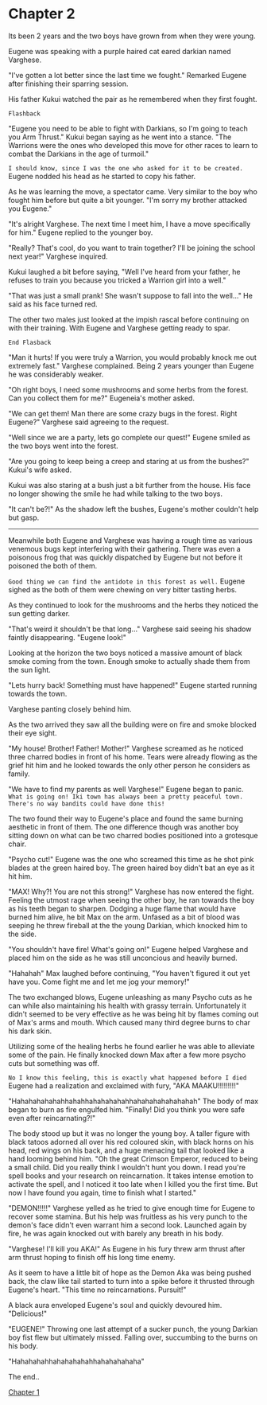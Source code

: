 # Chapter 2

Its been 2 years and the two boys have grown from when they were young.

Eugene was speaking with a purple haired cat eared darkian named Varghese.

"I've gotten a lot better since the last time we fought." Remarked Eugene after finishing their sparring session.

His father Kukui watched the pair as he remembered when they first fought.

`Flashback`

"Eugene you need to be able to fight with Darkians, so I'm going to teach you Arm Thrust." Kukui began saying as he went into a stance. "The Warrions were the ones who developed this move for other races to learn to combat the Darkians in the age of turmoil."

`I should know, since I was the one who asked for it to be created.` Eugene nodded his head as he started to copy his father. 

As he was learning the move, a spectator came. Very similar to the boy who fought him before but quite a bit younger. "I'm sorry my brother attacked you Eugene."

"It's alright Varghese. The next time I meet him, I have a move specifically for him." Eugene replied to the younger boy.

"Really? That's cool, do you want to train together? I'll be joining the school next year!" Varghese inquired.

Kukui laughed a bit before saying, "Well I've heard from your father, he refuses to train you because you tricked a Warrion girl into a well."

"That was just a small prank! She wasn't suppose to fall into the well..." He said as his face turned red.

The other two males just looked at the impish rascal before continuing on with their training. With Eugene and Varghese getting ready to spar.

`End Flasback`

"Man it hurts! If you were truly a Warrion, you would probably knock me out extremely fast." Varghese complained. Being 2 years younger than Eugene he was considerably weaker.

"Oh right boys, I need some mushrooms and some herbs from the forest. Can you collect them for me?" Eugeneia's mother asked.

"We can get them! Man there are some crazy bugs in the forest. Right Eugene?" Varghese said agreeing to the request.

"Well since we are a party, lets go complete our quest!" Eugene smiled as the two boys went into the forest.

"Are you going to keep being a creep and staring at us from the bushes?" Kukui's wife asked.

Kukui was also staring at a bush just a bit further from the house. His face no longer showing the smile he had while talking to the two boys.

"It can't be?!" As the shadow left the bushes, Eugene's mother couldn't help but gasp.

---------------------------

Meanwhile both Eugene and Varghese was having a rough time as various venemous bugs kept interfering with their gathering. There was even a poisonous frog that was quickly dispatched by Eugene but not before it poisoned the both of them.

`Good thing we can find the antidote in this forest as well.` Eugene sighed as the both of them were chewing on very bitter tasting herbs.

As they continued to look for the mushrooms and the herbs they noticed the sun getting darker.

"That's weird it shouldn't be that long..." Varghese said seeing his shadow faintly disappearing. "Eugene look!"

Looking at the horizon the two boys noticed a massive amount of black smoke coming from the town. Enough smoke to actually shade them from the sun light.

"Lets hurry back! Something must have happened!" Eugene started running towards the town.

Varghese panting closely behind him.

As the two arrived they saw all the building were on fire and smoke blocked their eye sight.

"My house! Brother! Father! Mother!" Varghese screamed as he noticed three charred bodies in front of his home. Tears were already flowing as the grief hit him and he looked towards the only other person he considers as family.

"We have to find my parents as well Varghese!" Eugene began to panic. `What is going on! Iki town has always been a pretty peaceful town. There's no way bandits could have done this!`

The two found their way to Eugene's place and found the same burning aesthetic in front of them. The one difference though was another boy sitting down on what can be two charred bodies positioned into a grotesque chair.

"Psycho cut!" Eugene was the one who screamed this time as he shot pink blades at the green haired boy. The green haired boy didn't bat an eye as it hit him. 

"MAX! Why?! You are not this strong!" Varghese has now entered the fight. Feeling the utmost rage when seeing the other boy, he ran towards the boy as his teeth began to sharpen. Dodging a huge flame that would have burned him alive, he bit Max on the arm. Unfased as a bit of blood was seeping he threw fireball at the the young Darkian, which knocked him to the side.

"You shouldn't have fire! What's going on!" Eugene helped Varghese and placed him on the side as he was still unconcious and heavily burned.

"Hahahah" Max laughed before continuing, "You haven't figured it out yet have you. Come fight me and let me jog your memory!"

The two exchanged blows, Eugene unleashing as many Psycho cuts as he can while also maintaining his health with grassy terrain. Unfortunately it didn't seemed to be very effective as he was being hit by flames coming out of Max's arms and mouth. Which caused many third degree burns to char his dark skin.

Utilizing some of the healing herbs he found earlier he was able to alleviate some of the pain. He finally knocked down Max after a few more psycho cuts but something was off. 

`No I know this feeling, this is exactly what happened before I died` Eugene had a realization and exclaimed with fury, "AKA MAAKU!!!!!!!!!"

"Hahahahahahahhahahhahahahahahhahahahahahahahah" The body of max began to burn as fire engulfed him. "Finally! Did you think you were safe even after reincarnating?!" 

The body stood up but it was no longer the young boy. A taller figure with black tatoos adorned all over his red coloured skin, with black horns on his head, red wings on his back, and a huge menacing tail that looked like a hand looming behind him. "Oh the great Crimson Emperor, reduced to being a small child. Did you really think I wouldn't hunt you down. I read you're spell books and your research on reincarnation. It takes intense emotion to activate the spell, and I noticed it too late when I killed you the first time. But now I have found you again, time to finish what I started."

"DEMON!!!!!" Varghese yelled as he tried to give enough time for Eugene to recover some stamina. But his help was fruitless as his very punch to the demon's face didn't even warrant him a second look. Launched again by fire, he was again knocked out with barely any breath in his body.

"Varghese! I'll kill you AKA!" As Eugene in his fury threw arm thrust after arm thrust hoping to finish off his long time enemy.

As it seem to have a little bit of hope as the Demon Aka was being pushed back, the claw like tail started to turn into a spike before it thrusted through Eugene's heart. "This time no reincarnations. Pursuit!" 

A black aura enveloped Eugene's soul and quickly devoured him. "Delicious!" 

"EUGENE!" Throwing one last attempt of a sucker punch, the young Darkian boy fist flew but ultimately missed. Falling over, succumbing to the burns on his body.

"Hahahahahhahahahahahhahahahahaha"

The end..

[Chapter 1](CH1.md)